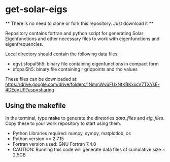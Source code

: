 # get-solar-eigs

** There is no need to clone or fork this repository. Just download it **

Repository contains fortran and python script for generating Solar Eigenfunctions and other necessary files to work with eigenfunctions and eigenfrequencies.

Local directory should contain the following data files:
* egvt.sfopal5h5: binary file containing eigenfunctions in compact form
* sfopal5h5: binary file containing r gridpoints and rho values

These files can be downloaded at: https://drive.google.com/drive/folders/1NmmWv6FUxNtKBKxxcV7TXYsE-4DEeVUP?usp=sharing

## Using the makefile

In the terminal, type **make** to generate the diretories *data_files* and *eig_files*. Copy these to your work repository to start using them.

* Python Libraries required: numpy, sympy, matplotlob, os
* Python version >= 2.7.15
* Fortran version used: GNU Fortran 7.4.0
* CAUTION: Running this code will generate data files of cumulative size ~ 2.5GB
